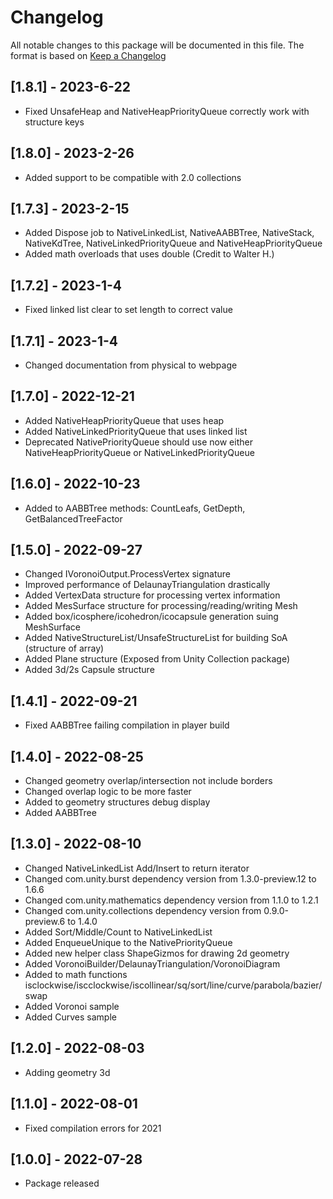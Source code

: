 # Changelog
All notable changes to this package will be documented in this file. The format is based on [Keep a Changelog](http://keepachangelog.com/en/1.0.0/)

## [1.8.1] - 2023-6-22
- Fixed UnsafeHeap and NativeHeapPriorityQueue correctly work with structure keys

## [1.8.0] - 2023-2-26
- Added support to be compatible with 2.0 collections

## [1.7.3] - 2023-2-15
- Added Dispose job to NativeLinkedList, NativeAABBTree, NativeStack, NativeKdTree, NativeLinkedPriorityQueue and NativeHeapPriorityQueue
- Added math overloads that uses double (Credit to Walter H.)

## [1.7.2] - 2023-1-4
- Fixed linked list clear to set length to correct value

## [1.7.1] - 2023-1-4
- Changed documentation from physical to webpage

## [1.7.0] - 2022-12-21
- Added NativeHeapPriorityQueue that uses heap
- Added NativeLinkedPriorityQueue that uses linked list
- Deprecated NativePriorityQueue should use now either NativeHeapPriorityQueue or NativeLinkedPriorityQueue

## [1.6.0] - 2022-10-23
- Added to AABBTree methods: CountLeafs, GetDepth, GetBalancedTreeFactor

## [1.5.0] - 2022-09-27
- Changed IVoronoiOutput.ProcessVertex signature
- Improved performance of DelaunayTriangulation drastically
- Added VertexData structure for processing vertex information
- Added MesSurface structure for processing/reading/writing Mesh
- Added box/icosphere/icohedron/icocapsule generation suing MeshSurface
- Added NativeStructureList/UnsafeStructureList for building SoA (structure of array)
- Added Plane structure (Exposed from Unity Collection package)
- Added 3d/2s Capsule structure

## [1.4.1] - 2022-09-21
- Fixed AABBTree failing compilation in player build

## [1.4.0] - 2022-08-25
- Changed geometry overlap/intersection not include borders
- Changed overlap logic to be more faster
- Added to geometry structures debug display
- Added AABBTree

## [1.3.0] - 2022-08-10
- Changed NativeLinkedList Add/Insert to return iterator
- Changed com.unity.burst dependency version from 1.3.0-preview.12 to 1.6.6
- Changed com.unity.mathematics dependency version from 1.1.0 to 1.2.1
- Changed com.unity.collections dependency version from 0.9.0-preview.6 to 1.4.0
- Added Sort/Middle/Count to NativeLinkedList
- Added EnqueueUnique to the NativePriorityQueue
- Added new helper class ShapeGizmos for drawing 2d geometry
- Added VoronoiBuilder/DelaunayTriangulation/VoronoiDiagram
- Added to math functions isclockwise/iscclockwise/iscollinear/sq/sort/line/curve/parabola/bazier/swap
- Added Voronoi sample
- Added Curves sample

## [1.2.0] - 2022-08-03
- Adding geometry 3d

## [1.1.0] - 2022-08-01
- Fixed compilation errors for 2021

## [1.0.0] - 2022-07-28
- Package released

